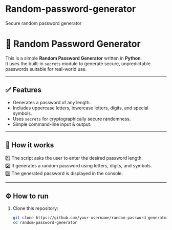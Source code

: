 # Random-password-generator
Secure random password generator 


# 🔑 Random Password Generator

This is a simple **Random Password Generator** written in **Python**.  
It uses the built-in `secrets` module to generate secure, unpredictable passwords suitable for real-world use.

---

## ✅ Features

- Generates a password of any length.
- Includes uppercase letters, lowercase letters, digits, and special symbols.
- Uses `secrets` for cryptographically secure randomness.
- Simple command-line input & output.

---

## 📌 How it works

1️⃣ The script asks the user to enter the desired password length.  
2️⃣ It generates a random password using letters, digits, and symbols.  
3️⃣ The generated password is displayed in the console.

---

## ⚙️ How to run

1. Clone this repository:
   ```bash
   git clone https://github.com/your-username/random-password-generator.git
   cd random-password-generator

